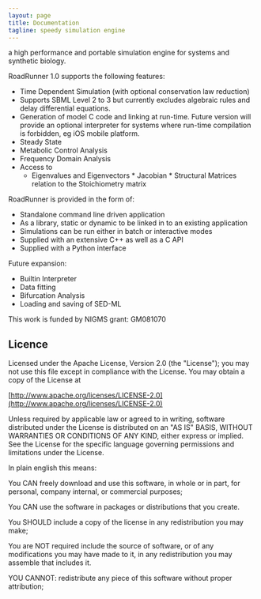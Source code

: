 ```yaml
---
layout: page
title: Documentation
tagline: speedy simulation engine
---
```


a high performance and portable simulation engine for systems and synthetic biology.

RoadRunner 1.0 supports the following features:

 - Time Dependent Simulation (with optional conservation law reduction)
 - Supports SBML Level 2 to 3 but currently excludes algebraic rules and delay differential equations.
 - Generation of model C code and linking at run-time. Future version will provide an optional interpreter for systems where run-time compilation is forbidden, eg iOS mobile platform.
 - Steady State
 - Metabolic Control Analysis
 - Frequency Domain Analysis
 - Access to 
    - Eigenvalues and Eigenvectors * Jacobian * Structural Matrices relation to the Stoichiometry matrix

RoadRunner is provided in the form of:

 - Standalone command line driven application
 - As a library, static or dynamic to be linked in to an existing application
 - Simulations can be run either in batch or interactive modes
 - Supplied with an extensive C++ as well as a C API
 - Supplied with a Python interface

Future expansion:

 - Builtin Interpreter
 - Data fitting
 - Bifurcation Analysis
 - Loading and saving of SED-ML

This work is funded by NIGMS grant: GM081070

## Licence
Licensed under the Apache License, Version 2.0 (the "License"); you may not use this file except in compliance with the License. You may obtain a copy of the License at

[http://www.apache.org/licenses/LICENSE-2.0](http://www.apache.org/licenses/LICENSE-2.0)

Unless required by applicable law or agreed to in writing, software distributed under the License is distributed on an "AS IS" BASIS, WITHOUT WARRANTIES OR CONDITIONS OF ANY KIND, either express or implied. See the License for the specific language governing permissions and limitations under the License.

In plain english this means:

You CAN freely download and use this software, in whole or in part, for personal, company internal, or commercial purposes;

You CAN use the software in packages or distributions that you create.

You SHOULD include a copy of the license in any redistribution you may make;

You are NOT required include the source of software, or of any modifications you may have made to it, in any redistribution you may assemble that includes it.

YOU CANNOT:
redistribute any piece of this software without proper attribution;
